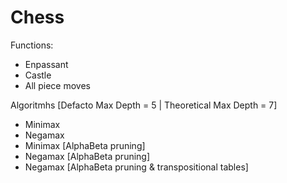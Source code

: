 # Chess
Functions:
  - Enpassant
  - Castle
  - All piece moves

Algoritmhs [Defacto Max Depth = 5 | Theoretical Max Depth = 7]
  - Minimax
  - Negamax
  - Minimax [AlphaBeta pruning]
  - Negamax [AlphaBeta pruning]
  - Negamax [AlphaBeta pruning & transpositional tables]
